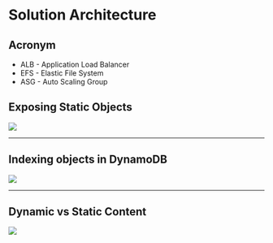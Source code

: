 # Solution Architecture

## Acronym
* ALB - Application Load Balancer
* EFS - Elastic File System
* ASG - Auto Scaling Group

## Exposing Static Objects
[<img src="https://i.imgur.com/GOojEXm.png">](https://i.imgur.com/GOojEXm.png)

---

## Indexing objects in DynamoDB
[<img src="https://i.ibb.co/GsdtPGp/image.png">](https://i.ibb.co/GsdtPGp/image.png)

---

## Dynamic vs Static Content
[<img src="https://i.imgur.com/YcdcvjB.png">](https://i.imgur.com/YcdcvjB.png)
